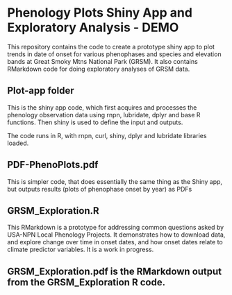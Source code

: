 # Phenology Plots Shiny App and Exploratory Analysis - DEMO

This repository contains the code to create a prototype shiny app to plot trends in date of onset for various phenophases and species and elevation bands at Great Smoky Mtns National Park (GRSM). It also contains RMarkdown code for doing exploratory analyses of GRSM data.

## Plot-app folder

This is the shiny app code, which first acquires and processes the phenology observation data using rnpn, lubridate, dplyr and base R functions. Then shiny is used to define the input and outputs.


The code runs in R, with rnpn, curl, shiny, dplyr and lubridate libraries loaded.

## PDF-PhenoPlots.pdf

This is simpler code, that does essentially the same thing as the Shiny app, but outputs results (plots of phenophase onset by year) as PDFs

## GRSM_Exploration.R

This RMarkdown is a prototype for addressing common questions asked by USA-NPN Local Phenology Projects. It demonstrates how to download data, and explore change over time in onset dates, and how onset dates relate to climate predictor variables. It is a work in progress. 

## GRSM_Exploration.pdf is the RMarkdown output from the GRSM_Exploration R code.
